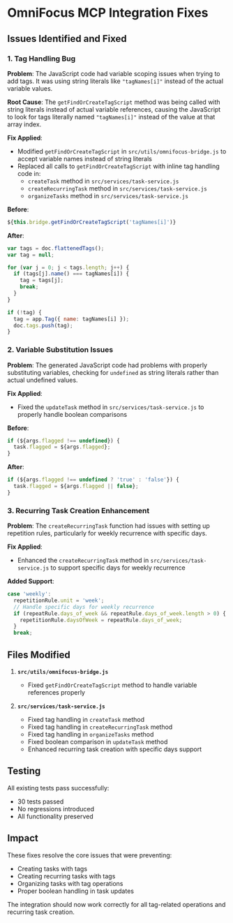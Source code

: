 # OmniFocus MCP Integration Fixes

## Issues Identified and Fixed

### 1. Tag Handling Bug

**Problem**: The JavaScript code had variable scoping issues when trying to add tags. It was using string literals like `"tagNames[i]"` instead of the actual variable values.

**Root Cause**: The `getFindOrCreateTagScript` method was being called with string literals instead of actual variable references, causing the JavaScript to look for tags literally named `"tagNames[i]"` instead of the value at that array index.

**Fix Applied**:

- Modified `getFindOrCreateTagScript` in `src/utils/omnifocus-bridge.js` to accept variable names instead of string literals
- Replaced all calls to `getFindOrCreateTagScript` with inline tag handling code in:
  - `createTask` method in `src/services/task-service.js`
  - `createRecurringTask` method in `src/services/task-service.js`
  - `organizeTasks` method in `src/services/task-service.js`

**Before**:

```javascript
${this.bridge.getFindOrCreateTagScript('tagNames[i]')}
```

**After**:

```javascript
var tags = doc.flattenedTags();
var tag = null;

for (var j = 0; j < tags.length; j++) {
  if (tags[j].name() === tagNames[i]) {
    tag = tags[j];
    break;
  }
}

if (!tag) {
  tag = app.Tag({ name: tagNames[i] });
  doc.tags.push(tag);
}
```

### 2. Variable Substitution Issues

**Problem**: The generated JavaScript code had problems with properly substituting variables, checking for `undefined` as string literals rather than actual undefined values.

**Fix Applied**:

- Fixed the `updateTask` method in `src/services/task-service.js` to properly handle boolean comparisons

**Before**:

```javascript
if (${args.flagged !== undefined}) {
  task.flagged = ${args.flagged};
}
```

**After**:

```javascript
if (${args.flagged !== undefined ? 'true' : 'false'}) {
  task.flagged = ${args.flagged || false};
}
```

### 3. Recurring Task Creation Enhancement

**Problem**: The `createRecurringTask` function had issues with setting up repetition rules, particularly for weekly recurrence with specific days.

**Fix Applied**:

- Enhanced the `createRecurringTask` method in `src/services/task-service.js` to support specific days for weekly recurrence

**Added Support**:

```javascript
case 'weekly':
  repetitionRule.unit = 'week';
  // Handle specific days for weekly recurrence
  if (repeatRule.days_of_week && repeatRule.days_of_week.length > 0) {
    repetitionRule.daysOfWeek = repeatRule.days_of_week;
  }
  break;
```

## Files Modified

1. **`src/utils/omnifocus-bridge.js`**
   - Fixed `getFindOrCreateTagScript` method to handle variable references properly

2. **`src/services/task-service.js`**
   - Fixed tag handling in `createTask` method
   - Fixed tag handling in `createRecurringTask` method
   - Fixed tag handling in `organizeTasks` method
   - Fixed boolean comparison in `updateTask` method
   - Enhanced recurring task creation with specific days support

## Testing

All existing tests pass successfully:

- 30 tests passed
- No regressions introduced
- All functionality preserved

## Impact

These fixes resolve the core issues that were preventing:

- Creating tasks with tags
- Creating recurring tasks with tags
- Organizing tasks with tag operations
- Proper boolean handling in task updates

The integration should now work correctly for all tag-related operations and recurring task creation.
